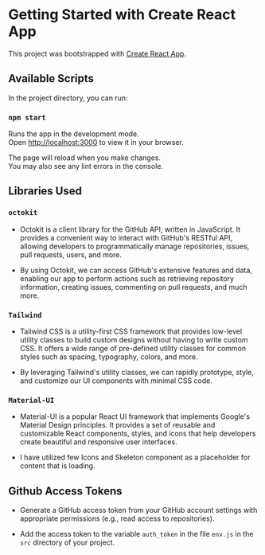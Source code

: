 # Getting Started with Create React App

This project was bootstrapped with [Create React App](https://github.com/facebook/create-react-app).

## Available Scripts

In the project directory, you can run:

### `npm start`

Runs the app in the development mode.\
Open [http://localhost:3000](http://localhost:3000) to view it in your browser.

The page will reload when you make changes.\
You may also see any lint errors in the console.

## Libraries Used

### `octokit`
- Octokit is a client library for the GitHub API, written in JavaScript. It provides a convenient way to interact with GitHub's RESTful API, allowing developers to programmatically manage repositories, issues, pull requests, users, and more.

- By using Octokit, we can access GitHub's extensive features and data, enabling our app to perform actions such as retrieving repository information, creating issues, commenting on pull requests, and much more.

### `Tailwind`
- Tailwind CSS is a utility-first CSS framework that provides low-level utility classes to build custom designs without having to write custom CSS. It offers a wide range of pre-defined utility classes for common styles such as spacing, typography, colors, and more.

- By leveraging Tailwind's utility classes, we can rapidly prototype, style, and customize our UI components with minimal CSS code.

### `Material-UI`
- Material-UI is a popular React UI framework that implements Google's Material Design principles. It provides a set of reusable and customizable React components, styles, and icons that help developers create beautiful and responsive user interfaces.

- I have utilized few Icons and Skeleton component as  a placeholder for content that is loading.

## Github Access Tokens

- Generate a GitHub access token from your GitHub account settings with appropriate permissions (e.g., read access to repositories).

- Add the access token to the variable `auth_token` in the file `env.js` in the `src` directory of your project.